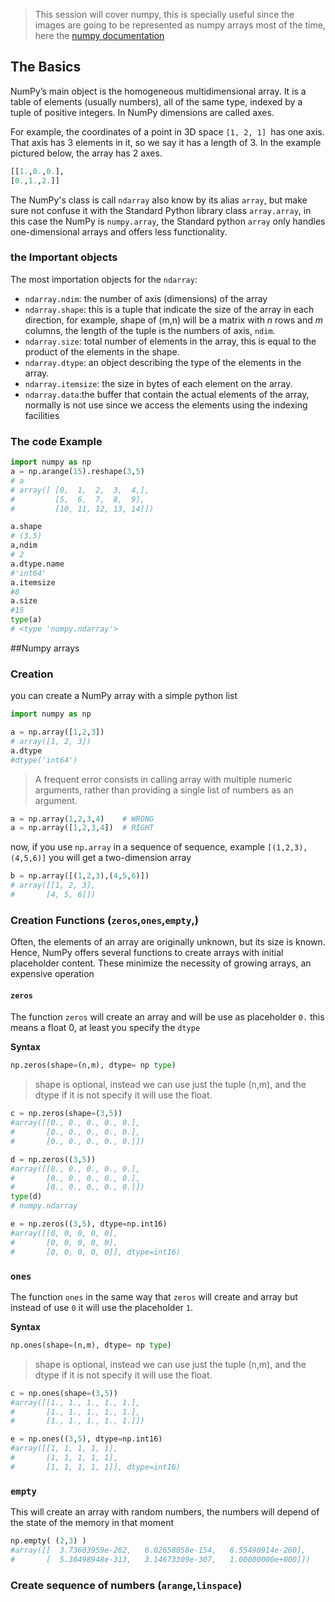 >This session will cover numpy, this is specially useful since the images are going to be represented as numpy arrays most of the time, here the [numpy documentation](https://docs.scipy.org/doc/numpy/user/quickstart.html)

## The Basics

NumPy’s main object is the homogeneous multidimensional array. It is a table of elements (usually numbers), all of the same type, indexed by a tuple of positive integers. In NumPy dimensions are called axes.

For example, the coordinates of a point in 3D space `[1, 2, 1] `has one axis. That axis has 3 elements in it, so we say it has a length of 3. In the example pictured below, the array has 2 axes.

```python
[[1.,0.,0.],
[0.,1.,2.]]
```

The NumPy's class is call `ndarray` also know by its alias `array`, but make sure not confuse it with the Standard Python library class `array.array`, in this case the NumPy is `numpy.array`, the Standard python `array` only handles one-dimensional arrays and offers less functionality.

### the Important objects
The most importation objects for the `ndarray`:

* `ndarray.ndim`: the number of axis (dimensions) of the array
* `ndarray.shape`: this is a tuple that indicate the size of the array in each direction, for example, shape of (m,n) will be a matrix with _n_ rows and _m_ columns, the length of the tuple is the numbers of axis, `ndim`.
* `ndarray.size`: total number of elements in the array, this is equal to the product of the elements in the shape.
* `ndarray.dtype`: an object describing the type of the elements in the array.
* `ndarray.itemsize`: the size in bytes of each element on the array.
* `ndarray.data`:the buffer that contain the actual elements of the array, normally is not use since we access the elements using the indexing facilities  
### The code Example

```python
import numpy as np
a = np.arange(15).reshape(3,5)
# a
# array([ [0,  1,  2,  3,  4,],
#         [5,  6,  7,  8,  9],
#         [10, 11, 12, 13, 14]])

a.shape
# (3,5)
a,ndim
# 2
a.dtype.name
#'int64'
a.itemsize
#8
a.size
#15
type(a)
# <type 'numpy.ndarray'>
```
##Numpy arrays

### Creation
you can create a NumPy array with a simple python list

```python
import numpy as np

a = np.array([1,2,3])
# array([1, 2, 3])
a.dtype
#dtype('int64')
```
>A frequent error consists in calling array with multiple numeric arguments, rather than providing a single list of numbers as an argument.

```python
a = np.array(1,2,3,4)    # WRONG
a = np.array([1,2,3,4])  # RIGHT
```
now, if you use `np.array` in a sequence of sequence, example `[(1,2,3), (4,5,6)]` you will get a two-dimension array

```python
b = np.array([(1,2,3),(4,5,6)])
# array([[1, 2, 3],
#       [4, 5, 6]])
```

### Creation Functions (`zeros`,`ones`,`empty`,)

Often, the elements of an array are originally unknown, but its size is known. Hence, NumPy offers several functions to create arrays with initial placeholder content. These minimize the necessity of growing arrays, an expensive operation

#### `zeros`

The function `zeros` will create an array and will be use as placeholder `0.` this means a float 0, at least you specify the `dtype`

**Syntax**

```python
np.zeros(shape=(n,m), dtype= np type)
```
> shape is optional, instead we can use just the tuple (n,m), and the dtype if it is not specify it will use the float.

```python
c = np.zeros(shape=(3,5))
#array([[0., 0., 0., 0., 0.],
#       [0., 0., 0., 0., 0.],
#       [0., 0., 0., 0., 0.]])

d = np.zeros((3,5))
#array([[0., 0., 0., 0., 0.],
#       [0., 0., 0., 0., 0.],
#       [0., 0., 0., 0., 0.]])
type(d)
# numpy.ndarray

e = np.zeros((3,5), dtype=np.int16)
#array([[0, 0, 0, 0, 0],
#       [0, 0, 0, 0, 0],
#       [0, 0, 0, 0, 0]], dtype=int16)
```

### `ones`

The function `ones` in the same way that `zeros` will create and array but instead of use `0` it will use the placeholder `1`.

**Syntax**

```python
np.ones(shape=(n,m), dtype= np type)
```
> shape is optional, instead we can use just the tuple (n,m), and the dtype if it is not specify it will use the float.

```python
c = np.ones(shape=(3,5))
#array([[1., 1., 1., 1., 1.],
#       [1., 1., 1., 1., 1.],
#       [1., 1., 1., 1., 1.]])

e = np.ones((3,5), dtype=np.int16)
#array([[1, 1, 1, 1, 1],
#       [1, 1, 1, 1, 1],
#       [1, 1, 1, 1, 1]], dtype=int16)
```

### `empty`

This will create an array with random numbers, the numbers will depend of the state of the memory in that moment 

```python
np.empty( (2,3) )
#array([[  3.73603959e-262,   6.02658058e-154,   6.55490914e-260],
#       [  5.30498948e-313,   3.14673309e-307,   1.00000000e+000]])
```

### Create sequence of numbers (`arange`,`linspace`)

